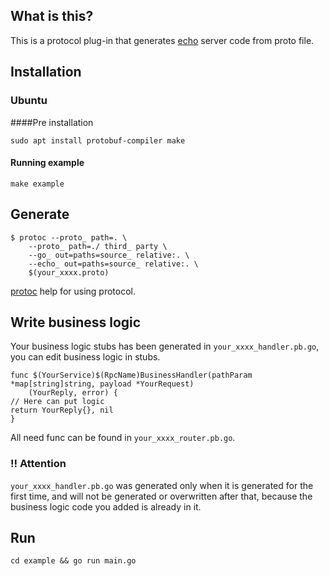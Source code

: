 ## What is this?
This is a protocol plug-in that generates [echo](https://github.com/labstack/echo) server code 
from proto file.
## Installation
### Ubuntu
####Pre installation
```
sudo apt install protobuf-compiler make
```

#### Running example
```
make example
```
## Generate
```
$ protoc --proto_ path=. \
    --proto_ path=./ third_ party \
    --go_ out=paths=source_ relative:. \
    --echo_ out=paths=source_ relative:. \
    $(your_xxxx.proto)
```
[protoc](https://github.com/protocolbuffers/protobuf) help for using protocol.
## Write business logic
Your business logic stubs has been generated in `your_xxxx_handler.pb.go`, 
you can edit business logic in stubs.
```
func $(YourService)$(RpcName)BusinessHandler(pathParam *map[string]string, payload *YourRequest) 
    (YourReply, error) {
// Here can put logic
return YourReply{}, nil
}
```
All need func can be found in `your_xxxx_router.pb.go`.

### :bangbang: Attention

`your_xxxx_handler.pb.go` was generated only when it is generated for the first time, and will not be 
generated or overwritten after that, because the business logic code you added is already in it.
## Run
``` 
cd example && go run main.go
```
